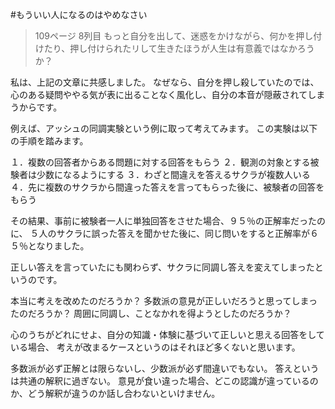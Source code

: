 
#もういい人になるのはやめなさい

>109ページ 8列目
もっと自分を出して、迷惑をかけながら、何かを押し付けたり、押し付けられたリして生きたほうが人生は有意義ではなかろうか？

私は、上記の文章に共感しました。
なぜなら、自分を押し殺していたのでは、心のある疑問ややる気が表に出ることなく風化し、自分の本音が隠蔽されてしまうからです。

例えば、アッシュの同調実験という例に取って考えてみます。
この実験は以下の手順を踏みます。

１．複数の回答者からある問題に対する回答をもらう
２．観測の対象とする被験者は少数になるようにする
３．わざと間違えを答えるサクラが複数人いる
４．先に複数のサクラから間違った答えを言ってもらった後に、被験者の回答をもらう

その結果、事前に被験者一人に単独回答をさせた場合、９５％の正解率だったのに、
５人のサクラに誤った答えを聞かせた後に、同じ問いをすると正解率が６５％となりました。

正しい答えを言っていたにも関わらず、サクラに同調し答えを変えてしまったというのです。

本当に考えを改めたのだろうか？
多数派の意見が正しいだろうと思ってしまったのだろうか？
周囲に同調し、ことなかれを得ようとしたのだろうか？

心のうちがどれにせよ、自分の知識・体験に基づいて正しいと思える回答をしている場合、
考えが改まるケースというのはそれほど多くないと思います。

多数派が必ず正解とは限らないし、少数派が必ず間違いでもない。
答えというは共通の解釈に過ぎない。
意見が食い違った場合、どこの認識が違っているのか、どう解釈が違うのか話し合わないといけません。





